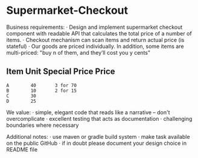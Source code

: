 # Supermarket-Checkout

Business requirements:
·         Design and implement supermarket checkout component with readable API that calculates the total price of a number of items.
·         Checkout mechanism can scan items and return actual price (is stateful)
·         Our goods are priced individually. In addition, some items are multi-priced: "buy n of them, and they’ll cost you y cents"
 
  Item   Unit      Special
              Price     Price
  --------------------------
    A        40       3 for 70
    B        10       2 for 15
    C        30
    D        25
 
We value:
·         simple, elegant code that reads like a narrative – don't overcomplicate
·         excellent testing that acts as documentation
·         challenging boundaries where necessary
 
Additional notes:
·         use maven or gradle build system
·         make task available on the public GitHub
·         if in doubt please document your design choice in README file
